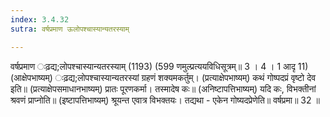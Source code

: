 ```yaml
---
index: 3.4.32
sutra: वर्षप्रमाण ऊलोपश्चास्यान्यतरस्याम्

---
```

 वर्षप्रमाण ःढ़द्य;लोपश्चास्यान्यतरस्याम् (1193) (599 णमुल्प्रत्ययविधिसूत्रम्॥ 3 । 4 । 1 आदृ 11) (आक्षेपभाष्यम्) ःढ़द्य;लोपश्चास्यान्यतरस्यां ग्रहणं शक्यमकर्तुम्। (प्रत्याक्षेपभाष्यम्) कथं गोष्पदप्रं वृष्टो देव इति॥ (प्रत्याक्षेपसमाधानभाष्यम्) प्रातः पूरणकर्मा। तस्मादेष कः॥ (अनिष्टापत्तिभाष्यम्) यदि कः, विभक्तीनां श्रवणं प्राप्नोति॥ (इष्टापत्तिभाष्यम्) श्रूयन्त एवात्र विभक्तयः। तद्यथा - एकेन गोष्यदप्रेणेति॥ वर्षप्रमा॥ 32 ॥ 